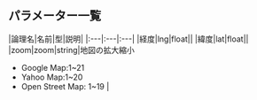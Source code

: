 ## パラメーター一覧  


|論理名|名前|型|説明|
|:---|:---|:---|
|経度|lng|float||
|緯度|lat|float||
|zoom|zoom|string|地図の拡大縮小  
  - Google Map:1~21  
  - Yahoo Map:1~20  
  - Open Street Map: 1~19  |